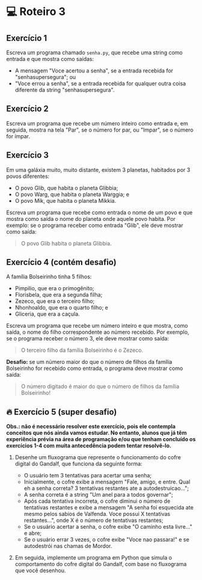 # 💻 Roteiro 3

## Exercício 1

Escreva um programa chamado `senha.py`, que recebe uma string como entrada e que mostra como saídas:

* A mensagem "Voce acertou a senha", se a entrada recebida for "senhasupersegura"; ou
* "Voce errou a senha", se a entrada recebida for qualquer outra coisa diferente da string "senhasupersegura".

## Exercício 2

Escreva um programa que recebe um número inteiro como entrada e, em seguida, mostra na tela "Par", se o número for par, ou "Impar", se o número for ímpar.

## Exercício 3

Em uma galáxia muito, muito distante, existem 3 planetas, habitados por 3 povos diferentes:

* O povo Glib, que habita o planeta Glibbia;
* O povo Warg, que habita o planeta Warggia; e
* O povo Mik, que habita o planeta Mikkia.

Escreva um programa que recebe como entrada o nome de um povo e que mostra como saída o nome do planeta onde aquele povo habita. Por exemplo: se o programa receber como entrada "Glib", ele deve mostrar como saída: 

> O povo Glib habita o planeta Glibbia.

## Exercício 4 (contém desafio)

A família Bolseirinho tinha 5 filhos: 

* Pimpilio, que era o primogênito;
* Florisbela, que era a segunda filha;
* Zezeco, que era o terceiro filho;
* Nhonhoaldo, que era o quarto filho; e 
* Gliceria, que era a caçula.

Escreva um programa que recebe um número inteiro e que mostra, como saída, o nome do filho correspondente ao número recebido. Por exemplo, se o programa receber o número 3, ele deve mostrar como saída: 

> O terceiro filho da família Bolseirinho é o Zezeco.

**Desafio:** se um número maior do que o número de filhos da família Bolseirinho for recebido como entrada, o programa deve mostrar como saída: 

> O número digitado é maior do que o número de filhos da família Bolseirinho!

## 🔥 Exercício 5 (super desafio)

**Obs.: não é necessário resolver este exercício, pois ele contempla conceitos que nós ainda vamos estudar. No entanto, alunos que já têm experiência prévia na área de programação e/ou que tenham concluído os exercícios 1-4 com muita antecedência podem tentar resolvê-lo.**

1. Desenhe um fluxograma que represente o funcionamento do cofre digital do Gandalf, que funciona da seguinte forma: 

    * O usuário tem 3 tentativas para acertar uma senha;
    * Inicialmente, o cofre exibe a mensagem "Fale, amigo, e entre. Qual eh a senha correta? 3 tentativas restantes ate a autodestruicao...";
    * A senha correta é a string "Um anel para a todos governar";
    * Após cada tentativa incorreta, o cofre diminui o número de tentativas restantes e exibe a mensagem "A senha foi esquecida ate mesmo pelos sabios de Valfenda. Voce possui X tentativas restantes...", onde X é o número de tentativas restantes; 
    * Se o usuário acertar a senha, o cofre exibe "O caminho esta livre..." e abre;
    * Se o usuário errar 3 vezes, o cofre exibe "Voce nao passara!" e se autodestrói nas chamas de Mordor.

2. Em seguida, implemente um programa em Python que simula o comportamento do cofre digital do Gandalf, com base no fluxograma que você desenhou.
